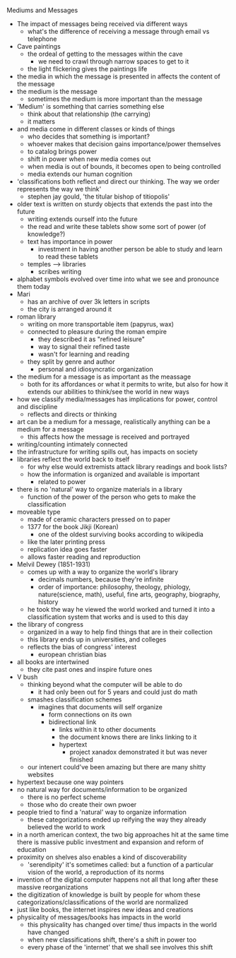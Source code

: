 Mediums and Messages

- The impact of messages being received via different ways
	- what's the difference of receiving a message through email vs telephone
- Cave paintings
	- the ordeal of getting to the messages within the cave
		- we need to crawl through narrow spaces to get to it
	- the light flickering gives the paintings life
- the media in which the message is presented in affects the content of the message
- the medium is the message
	- sometimes the medium is more important than the message
- 'Medium' is something that carries something else
	- think about that relationship (the carrying)
	- it matters
- and media come in different classes or kinds of things
	- who decides that something is important?
	- whoever makes that decision gains importance/power themselves
	- to catalog brings power
	- shift in power when new media comes out
	- when media is out of bounds, it becomes open to being controlled
	- media extends our human cognition
- 'classifications both reflect and direct our thinking. The way we order represents the way we think'
	- stephen jay gould, 'the titular bishop of titiopolis'
- older text is written on sturdy objects that extends the past into the future
	- writing extends ourself into the future
	- the read and write these tablets show some sort of power (of knowledge?)
	- text has importance in power 
		- investment in having another person be able to study and learn to read these tablets
	- temples --> libraries
		- scribes writing
- alphabet symbols evolved over time into what we see and pronounce them today
- Mari
	- has an archive of over 3k letters in scripts
	- the city is arranged around it
- roman library
	- writing on more transportable item (papyrus, wax)
	- connected to pleasure during the roman empire
		- they described it as "refined leisure"
		- way to signal their refined taste
		- wasn't for learning and reading
	- they split by genre and author
		- personal and idiosyncratic organization
- the medium for a message is as important as the meassage
	- both for its affordances or what it permits to write, but also for how it extends our abilities to think/see the world in new ways
- how we classify media/messages has implications for power, control and discipline
	- reflects and directs or thinking
- art can be a medium for a message, realistically anything can be a medium for a message
	- this affects how the message is received and portrayed
- writing/counting intimately connected
- the infrastructure for writing spills out, has impacts on society
- libraries reflect the world back to itself
	- for why else would extremists attack library readings and book lists?
	- how the information is organized and available is important
		- related to power
- there is no 'natural' way to organize materials in a library
	- function of the power of the person who gets to make the classification
- moveable type
	- made of ceramic characters pressed on to paper
	- 1377 for the book Jikji (Korean)
		- one of the oldest surviving books according to wikipedia
	- like the later printing press
	- replication idea goes faster
	- allows faster reading and reproduction
- Melvil Dewey (1851-1931)
	- comes up with a way to organize the world's library
		- decimals numbers, because they're infinite
		- order of importance: philosophy, theology, phiology, nature(science, math), useful, fine arts, geography, biography, history
	- he took the way he viewed the world worked and turned it into a classification system that works and is used to this day
- the library of congress
	- organized in a way to help find things that are in their collection
	- this library ends up in universities, and colleges
	- reflects the bias of congress' interest
		- european christian bias
- all books are intertwined
	- they cite past ones and inspire future ones
- V bush
	- thinking beyond what the computer will be able to do
		- it had only been out for 5 years and could just do math
	- smashes classification schemes
		- imagines that documents will self organize
			- form connections on its own
			- bidirectional link
				- links within it to other documents
				- the document knows there are links linking to it
				- hypertext
					- project xanadox demonstrated it but was never finished
	- our intenert could've been amazing but there are many shitty websites
- hypertext because one way pointers
- no natural way for documents/information to be organized
	- there is no perfect scheme
	- those who do create their own pwoer
- people tried to find a 'natural' way to organize information
	- these categorizations ended up reifying the way they already believed the world to work
- in a north american context, the two big approaches hit at the same time there is massive public investment and expansion and reform of education
- proximity on shelves also enables a kind of discoverability
	- 'serendipity' it's sometimes called: but a function of a particular vision of the world, a reproduction of its norms
- invention of the digital computer happens not all that long after these massive reorganizations
- the digitization of knowledge is built by people for whom these categorizations/classifications of the world are normalized
- just like books, the internet inspires new ideas and creations
- physicality of messages/books has impacts in the world
	- this physicality has changed over time/ thus impacts in the world have changed
	- when new classifications shift, there's a shift in power too
	- every phase of the 'internet' that we shall see involves this shift